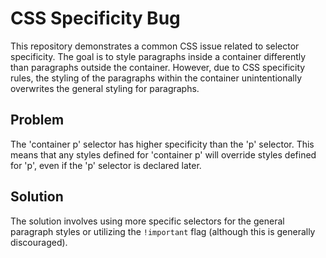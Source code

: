 # CSS Specificity Bug

This repository demonstrates a common CSS issue related to selector specificity. The goal is to style paragraphs inside a container differently than paragraphs outside the container. However, due to CSS specificity rules, the styling of the paragraphs within the container unintentionally overwrites the general styling for paragraphs.

## Problem

The 'container p' selector has higher specificity than the 'p' selector.  This means that any styles defined for 'container p' will override styles defined for 'p', even if the 'p' selector is declared later.

## Solution

The solution involves using more specific selectors for the general paragraph styles or utilizing the `!important` flag (although this is generally discouraged).